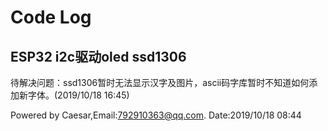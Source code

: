 # Code Log #

## ESP32 i2c驱动oled ssd1306 ##

待解决问题：ssd1306暂时无法显示汉字及图片，ascii码字库暂时不知道如何添加新字体。(2019/10/18 16:45)

Powered by Caesar,Email:792910363@qq.com.
Date:2019/10/18 08:44
